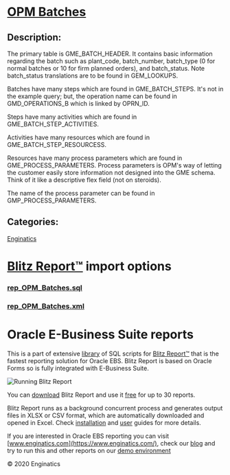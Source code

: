 # [OPM Batches](https://www.enginatics.com/reports/opm-batches)
## Description: 
The primary table is GME_BATCH_HEADER. It contains basic information
regarding the batch such as plant_code, batch_number, batch_type (0 for
normal batches or 10 for firm planned orders), and batch_status. Note
batch_status translations are to be found in GEM_LOOKUPS.

Batches have many steps which are found in GME_BATCH_STEPS. It's not in the
example query; but, the operation name can be found in GMD_OPERATIONS_B
which is linked by OPRN_ID.

Steps have many activities which are found in GME_BATCH_STEP_ACTIVITIES.

Activities have many resources which are found in GME_BATCH_STEP_RESOURCESS.

Resources have many process parameters which are found in
GME_PROCESS_PARAMETERS. Process parameters is OPM's way of letting the
customer easily store information not designed into the GME schema. Think
of it like a descriptive flex field (not on steroids).

The name of the process parameter can be found in GMP_PROCESS_PARAMETERS.
## Categories: 
[Enginatics](https://www.enginatics.com/library/?pg=1&category[]=Enginatics)
# [Blitz Report™](https://www.enginatics.com/blitz-report) import options
### [rep_OPM_Batches.sql](https://www.enginatics.com/export/opm-batches)
### [rep_OPM_Batches.xml](https://www.enginatics.com/xml/opm-batches)
# Oracle E-Business Suite reports

This is a part of extensive [library](https://www.enginatics.com/library/) of SQL scripts for [Blitz Report™](https://www.enginatics.com/blitz-report/) that is the fastest reporting solution for Oracle EBS. Blitz Report is based on Oracle Forms so is fully integrated with E-Business Suite. 

![Running Blitz Report](https://www.enginatics.com/wp-content/uploads/2018/01/Running-blitz-report.png) 

You can [download](https://www.enginatics.com/download/) Blitz Report and use it [free](https://www.enginatics.com/pricing/) for up to 30 reports. 

Blitz Report runs as a background concurrent process and generates output files in XLSX or CSV format, which are automatically downloaded and opened in Excel. Check [installation](https://www.enginatics.com/installation-guide/) and [user](https://www.enginatics.com/user-guide/) guides for more details.

If you are interested in Oracle EBS reporting you can visit [www.enginatics.com](https://www.enginatics.com/), check our [blog](https://www.enginatics.com/blog) and try to run this and other reports on our [demo environment](http://demo.enginatics.com/)

© 2020 Enginatics